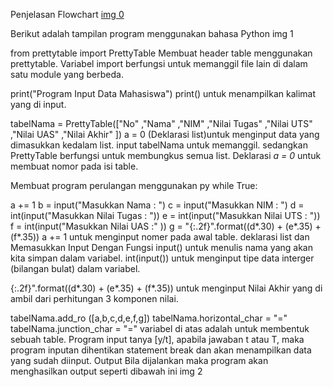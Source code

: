 
Penjelasan
Flowchart
[img 0](https://github.com/Lans210504/praktikum5/commit/3560e02d22a62e0a0e9d93ed17b86d76b125e8d7)

Berikut adalah tampilan program menggunakan bahasa Python img 1

from prettytable import PrettyTable Membuat header table menggunakan prettytable. Variabel import berfungsi untuk memanggil file lain di dalam satu module yang berbeda.

print("Program Input Data Mahasiswa") print() untuk menampilkan kalimat yang di input.

tabelNama = PrettyTable(["No" ,"Nama" ,"NIM" ,"Nilai Tugas" ,"Nilai UTS" ,"Nilai UAS" ,"Nilai Akhir" ])
a = 0
(Deklarasi list)untuk menginput data yang dimasukkan kedalam list. input tabelNama untuk memanggil. sedangkan PrettyTable berfungsi untuk membungkus semua list. Deklarasi *a = 0* untuk membuat nomor pada isi table.

Membuat program perulangan menggunakan py while True:

 a += 1
 b = input("Masukkan Nama : ")
 c = input("Masukkan NIM : ")
 d = int(input("Masukkan Nilai Tugas : "))
 e = int(input("Masukkan Nilai UTS : "))
 f = int(input("Masukkan Nilai UAS :" ))
 g = "{:.2f}".format((d*.30) + (e*.35) + (f*.35))
a += 1 untuk menginput nomer pada awal table. deklarasi list dan Memasukkan Input Dengan Fungsi input() untuk menulis nama yang akan kita simpan dalam variabel. int(input()) untuk menginput tipe data interger (bilangan bulat) dalam variabel.

{:.2f}".format((d*.30) + (e*.35) + (f*.35)) untuk menginput Nilai Akhir yang di ambil dari perhitungan 3 komponen nilai.

 tabelNama.add_ro ([a,b,c,d,e,f,g])
 tabelNama.horizontal_char = "="
 tabelNama.junction_char = "="
 variabel di atas adalah untuk membentuk sebuah table.
Program input tanya [y/t], apabila jawaban t atau T, maka program inputan dihentikan statement break dan akan menampilkan data yang sudah diinput.
Output
Bila dijalankan maka program akan menghasilkan output seperti dibawah ini img 2
